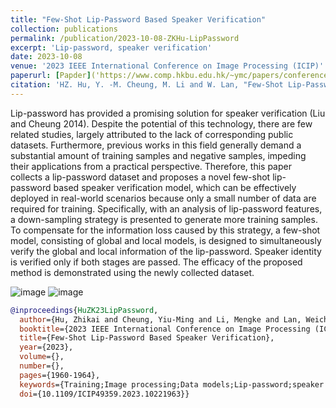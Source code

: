 ```yaml
---
title: "Few-Shot Lip-Password Based Speaker Verification"
collection: publications
permalink: /publication/2023-10-08-ZKHu-LipPassword
excerpt: 'Lip-password, speaker verification'
date: 2023-10-08
venue: '2023 IEEE International Conference on Image Processing (ICIP)'
paperurl: [Papder]('https://www.comp.hkbu.edu.hk/~ymc/papers/conference/ICIP23-publication-version.pdf')
citation: 'HZ. Hu, Y. -M. Cheung, M. Li and W. Lan, "Few-Shot Lip-Password Based Speaker Verification," <\i>2023 IEEE International Conference on Image Processing (ICIP)<\i>, Kuala Lumpur, Malaysia, 2023, pp. 1960-1964, doi: 10.1109/ICIP49359.2023.10221963.'
---
```

Lip-password has provided a promising solution for speaker verification (Liu and Cheung 2014). Despite the potential of this technology, there are few related studies, largely attributed to the lack of corresponding public datasets. Furthermore, previous works in this field generally demand a substantial amount of training samples and negative samples, impeding their applications from a practical perspective. Therefore, this paper collects a lip-password dataset and proposes a novel few-shot lip-password based speaker verification model, which can be effectively deployed in real-world scenarios because only a small number of data are required for training. Specifically, with an analysis of lip-password features, a down-sampling strategy is presented to generate more training samples. To compensate for the information loss caused by this strategy, a few-shot model, consisting of global and local models, is designed to simultaneously verify the global and local information of the lip-password. Speaker identity is verified only if both stages are passed. The efficacy of the proposed method is demonstrated using the newly collected dataset.


![image](https://keke921.github.io/files/2023-10-08-ZKHu-LipPassword1.png)
![image](https://keke921.github.io/files/2023-10-08-ZKHu-LipPassword2.png)

```bibtex
@inproceedings{HuZK23LipPassword,
  author={Hu, Zhikai and Cheung, Yiu-Ming and Li, Mengke and Lan, Weichao},
  booktitle={2023 IEEE International Conference on Image Processing (ICIP)}, 
  title={Few-Shot Lip-Password Based Speaker Verification}, 
  year={2023},
  volume={},
  number={},
  pages={1960-1964},
  keywords={Training;Image processing;Data models;Lip-password;speaker verification},
  doi={10.1109/ICIP49359.2023.10221963}}
```

<!--
The contents above will be part of a list of publications, if the user clicks the link for the publication than the contents of section will be rendered as a full page, allowing you to provide more information about the paper for the reader. When publications are displayed as a single page, the contents of the above "citation" field will automatically be included below this section in a smaller font.
-->
